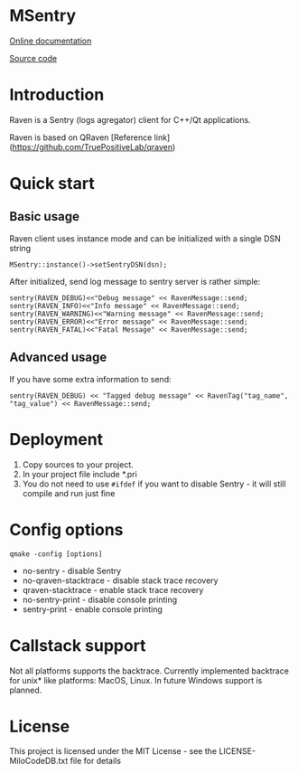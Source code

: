 MSentry
===

[Online documentation](https://docs.milosolutions.com/milo-code-db/msentry)

[Source code](https://github.com/milosolutions/msentry)

# Introduction

Raven is a Sentry (logs agregator) client for C++/Qt applications.

Raven is based on QRaven [Reference link] (https://github.com/TruePositiveLab/qraven)

# Quick start

## Basic usage 

Raven client uses instance mode and can be initialized with a single DSN string

```
MSentry::instance()->setSentryDSN(dsn);
```

After initialized, send log message to sentry server is rather simple:

```
sentry(RAVEN_DEBUG)<<"Debug message" << RavenMessage::send;
sentry(RAVEN_INFO)<<"Info message" << RavenMessage::send;
sentry(RAVEN_WARNING)<<"Warning message" << RavenMessage::send;
sentry(RAVEN_ERROR)<<"Error message" << RavenMessage::send;
sentry(RAVEN_FATAL)<<"Fatal Message" << RavenMessage::send;
```
	
## Advanced usage

If you have some extra information to send:
```
sentry(RAVEN_DEBUG) << "Tagged debug message" << RavenTag("tag_name", "tag_value") << RavenMessage::send;
```

# Deployment

1. Copy sources to your project.
2. In your project file include *.pri
3. You do not need to use `#ifdef` if you want to disable Sentry - it will still compile and run just fine

# Config options

```
qmake -config [options]
```

* no-sentry - disable Sentry
* no-qraven-stacktrace - disable stack trace recovery
* qraven-stacktrace - enable stack trace recovery
* no-sentry-print - disable console printing
* sentry-print - enable console printing

# Callstack support

Not all platforms supports the backtrace. Currently implemented backtrace for
unix* like platforms: MacOS, Linux. In future Windows support is planned.

# License

This project is licensed under the MIT License - see the LICENSE-MiloCodeDB.txt file for details
